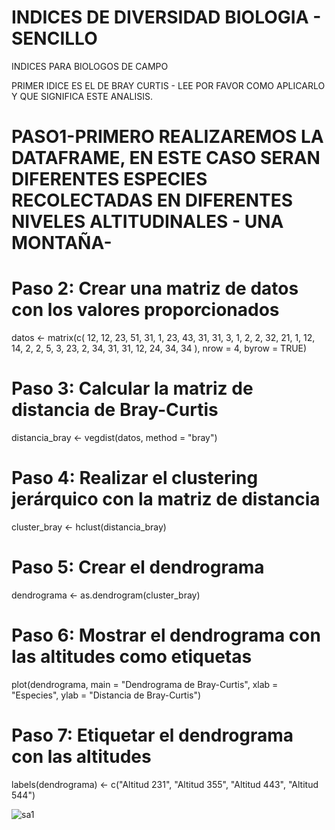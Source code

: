 # INDICES DE DIVERSIDAD BIOLOGIA - SENCILLO
INDICES PARA BIOLOGOS DE CAMPO

PRIMER IDICE ES EL DE BRAY CURTIS - LEE POR FAVOR COMO APLICARLO Y QUE SIGNIFICA ESTE ANALISIS.

# PASO1-PRIMERO REALIZAREMOS LA DATAFRAME, EN ESTE CASO SERAN DIFERENTES ESPECIES RECOLECTADAS EN DIFERENTES NIVELES ALTITUDINALES - UNA MONTAÑA- 

# Paso 2: Crear una matriz de datos con los valores proporcionados
datos <- matrix(c(
  12, 12, 23, 51, 31, 1, 23, 43,
  31, 31, 3, 1, 2, 2, 32, 21,
  1, 12, 14, 2, 2, 5, 3, 23,
  2, 34, 31, 31, 12, 24, 34, 34
), nrow = 4, byrow = TRUE)

# Paso 3: Calcular la matriz de distancia de Bray-Curtis
distancia_bray <- vegdist(datos, method = "bray")

# Paso 4: Realizar el clustering jerárquico con la matriz de distancia
cluster_bray <- hclust(distancia_bray)

# Paso 5: Crear el dendrograma
dendrograma <- as.dendrogram(cluster_bray)

# Paso 6: Mostrar el dendrograma con las altitudes como etiquetas
plot(dendrograma, main = "Dendrograma de Bray-Curtis", xlab = "Especies", ylab = "Distancia de Bray-Curtis")

# Paso 7: Etiquetar el dendrograma con las altitudes
labels(dendrograma) <- c("Altitud 231", "Altitud 355", "Altitud 443", "Altitud 544")




![sa1](https://github.com/Megasoma2222/INDICESDEDIVERSIDADBIOLOGIA/assets/137216764/91e1dc09-2a20-454e-9799-6f51368809da)












